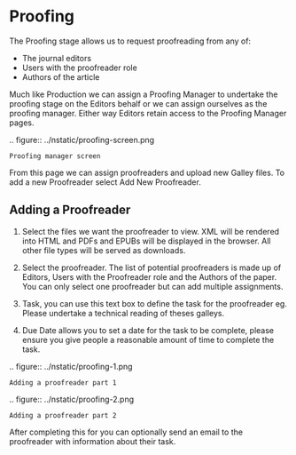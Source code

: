 Proofing
========

The Proofing stage allows us to request proofreading from any of:

- The journal editors
- Users with the proofreader role
- Authors of the article

Much like Production we can assign a Proofing Manager to undertake the proofing stage on the Editors behalf or we can assign ourselves as the proofing manager. Either way Editors retain access to the Proofing Manager pages.

.. figure:: ../nstatic/proofing-screen.png

    Proofing manager screen
    
From this page we can assign proofreaders and upload new Galley files. To add a new Proofreader select Add New Proofreader.

Adding a Proofreader
--------------------

1. Select the files we want the proofreader to view. XML will be rendered into HTML and PDFs and EPUBs will be displayed in the browser.
All other file types will be served as downloads.

2. Select the proofreader. The list of potential proofreaders is made up of Editors, Users with the Proofreader role and the Authors of the paper. You can only select one proofreader but can add multiple assignments.

3. Task, you can use this text box to define the task for the proofreader eg. Please undertake a technical reading of theses galleys.

4. Due Date allows you to set a date for the task to be complete, please ensure you give people a reasonable amount of time to complete the task.

.. figure:: ../nstatic/proofing-1.png

    Adding a proofreader part 1
    

.. figure:: ../nstatic/proofing-2.png

    Adding a proofreader part 2

After completing this for you can optionally send an email to the proofreader with information about their task.